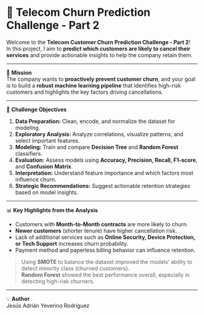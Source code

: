 # 📡 Telecom Churn Prediction Challenge - Part 2

Welcome to the **Telecom Customer Churn Prediction Challenge - Part 2**!  
In this project, I aim to **predict which customers are likely to cancel their services** and provide actionable insights to help the company retain them.

---

🎯 **Mission**  
The company wants to **proactively prevent customer churn**, and your goal is to build a **robust machine learning pipeline** that identifies high-risk customers and highlights the key factors driving cancellations.

---

🧠 **Challenge Objectives**  
1. **Data Preparation:** Clean, encode, and normalize the dataset for modeling.  
2. **Exploratory Analysis:** Analyze correlations, visualize patterns, and select important features.  
3. **Modeling:** Train and compare **Decision Tree** and **Random Forest** classifiers.  
4. **Evaluation:** Assess models using **Accuracy, Precision, Recall, F1-score**, and **Confusion Matrix**.  
5. **Interpretation:** Understand feature importance and which factors most influence churn.  
6. **Strategic Recommendations:** Suggest actionable retention strategies based on model insights.

---

📊 **Key Highlights from the Analysis**  
- Customers with **Month-to-Month contracts** are more likely to churn.  
- **Newer customers** (shorter tenure) have higher cancellation risk.  
- Lack of additional services such as **Online Security, Device Protection, or Tech Support** increases churn probability.  
- Payment method and paperless billing behavior can influence retention.  

> Using **SMOTE** to balance the dataset improved the models’ ability to detect minority class (churned customers).  
> **Random Forest** showed the best performance overall, especially in detecting high-risk churners.

---

💡 **Author**  
Jesús Adrián Yeverino Rodríguez  
